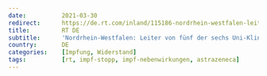 ```yaml
---
date:          2021-03-30
redirect:      https://de.rt.com/inland/115186-nordrhein-westfalen-leiter-gegen-astrazeneca/
title:         RT DE
subtitle:      'Nordrhein-Westfalen: Leiter von fünf der sechs Uni-Kliniken gegen AstraZeneca'
country:       DE
categories:    [Impfung, Widerstand]
tags:          [rt, impf-stopp, impf-nebenwirkungen, astrazeneca]
---
```

